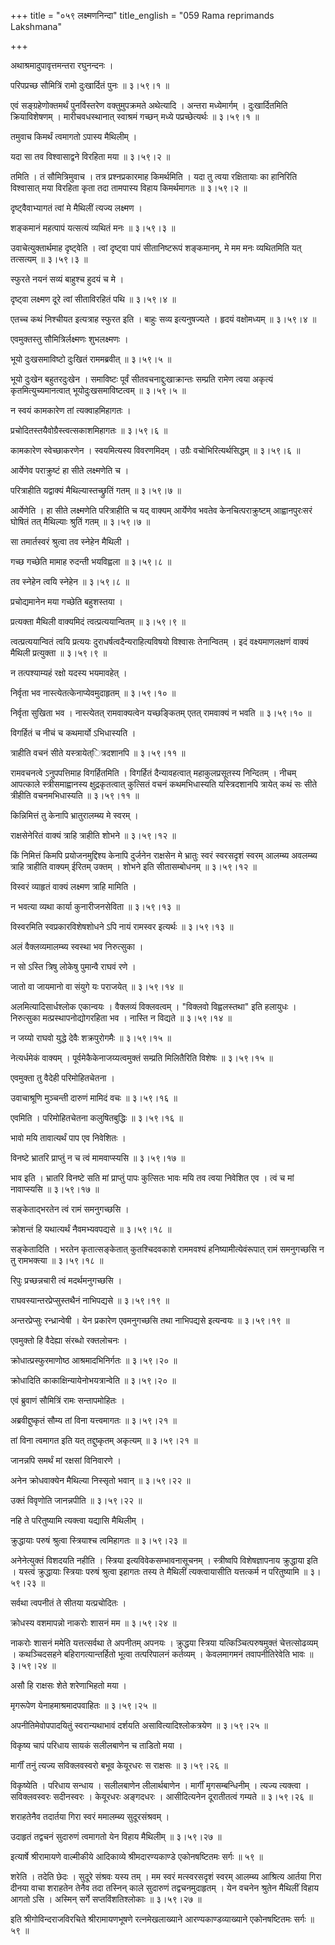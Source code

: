 +++
title = "०५९ लक्ष्मणनिन्दा"
title_english = "059 Rama reprimands Lakshmana"

+++


अथाश्रमादुपावृत्तमन्तरा रघुनन्दनः ।  

परिपप्रच्छ सौमित्रिं रामो दुःखार्दितं पुनः  ॥  ३।५९।१  ॥   

एवं सङ्ग्रहेणोक्तमर्थं पुनर्विस्तरेण वक्तुमुपक्रमते अथेत्यादि । अन्तरा
मध्येमार्गम् । दुःखार्दितमिति क्रियाविशेषणम् । मारीचवधस्थानात् स्वाश्रमं
गच्छन् मध्ये पप्रच्छेत्यर्थः  ॥  ३।५९।१  ॥   

  

तमुवाच किमर्थं त्वमागतो ऽपास्य मैथिलीम् ।  

यदा सा तव विश्वासाद्वने विरहिता मया  ॥  ३।५९।२  ॥   

तमिति । तं सौमित्रिमुवाच । तत्र प्रश्नप्रकारमाह किमर्थमिति । यदा तु
त्वया रक्षितायाः का हानिरिति विश्वासात् मया विरहिता कृता तदा तामपास्य
विहाय किमर्थमागतः  ॥  ३।५९।२  ॥   

  

दृष्ट्वैवाभ्यागतं त्वां मे मैथिलीं त्यज्य लक्ष्मण ।  

शङ्कमानं महत्पापं यत्सत्यं व्यथितं मनः  ॥  ३।५९।३  ॥   

उवाचेत्युक्तार्थमाह दृष्ट्वेति । त्वां दृष्ट्वा पापं सीतानिष्टरूपं
शङ्कमानम्, मे मम मनः व्यथितमिति यत् तत्सत्यम्  ॥  ३।५९।३  ॥   

  

स्फुरते नयनं सव्यं बाहुश्च हुदयं च मे ।  

दृष्ट्वा लक्ष्मण दूरे त्वां सीताविरहितं पथि  ॥  ३।५९।४  ॥   

एतच्च कथं निश्चीयत इत्यत्राह स्फुरत इति । बाहुः सव्य इत्यनुषज्यते ।
हृदयं वक्षोमध्यम्  ॥  ३।५९।४  ॥   

  

एवमुक्तस्तु सौमित्रिर्लक्ष्मणः शुभलक्ष्मणः ।  

भूयो दुःखसमाविष्टो दुःखितं राममब्रवीत्  ॥  ३।५९।५  ॥   

भूयो दुःखेन बहुतरदुःखेन । समाविष्टः पूर्वं सीतवचनाद्दुःखाक्रान्तः
सम्प्रति रामेण त्वया अकृत्यं कृतमित्युच्यमानत्वात् भूयोदुःखसमाविष्टत्वम्
 ॥  ३।५९।५  ॥   

  

न स्वयं कामकारेण तां त्यक्वाहमिहागतः ।  

प्रचोदितस्तयैवोग्रैस्त्वत्सकाशमिहागतः  ॥  ३।५९।६  ॥   

कामकारेण स्वेच्छाकरणेन । स्वयमित्यस्य विवरणमिदम् । उग्रैः
वचोभिरित्यर्थसिद्धम्  ॥  ३।५९।६  ॥   

  

आर्येणेव पराक्रुष्टं हा सीते लक्ष्मणेति च ।  

परित्राहीति यद्वाक्यं मैथिल्यास्तच्छ्रुतिं गतम्  ॥  ३।५९।७  ॥   

आर्येणेति । हा सीते लक्ष्मणेति परित्राहीति च यद् वाक्यम् आर्येणेव भवतेव
केनचित्पराक्रुष्टम् आह्वानपुरःसरं घोषितं तत् मैथिल्याः श्रुतिं गतम्  ॥ 
३।५९।७  ॥   

  

सा तमार्तस्वरं श्रुत्वा तव स्नेहेन मैथिली ।  

गच्छ गच्छेति मामाह रुदन्ती भयविह्वला  ॥  ३।५९।८  ॥   

तव स्नेहेन त्वयि स्नेहेन  ॥  ३।५९।८  ॥   

  

प्रचोद्यमानेन मया गच्छेति बहुशस्तया ।  

प्रत्यक्ता मैथिली वाक्यमिदं त्वत्प्रत्ययान्वितम्  ॥  ३।५९।९  ॥   

त्वत्प्रत्ययान्वितं त्वयि प्रत्ययः दुराधर्षत्वदैन्यराहित्यविषयो विश्वासः
तेनान्वितम् । इदं वक्ष्यमाणलक्षणं वाक्यं मैथिली प्रत्युक्ता  ॥  ३।५९।९
 ॥   

  

न तत्पश्याम्यहं रक्षो यदस्य भयमावहेत् ।  

निर्वृता भव नास्त्येतत्केनाप्येवमुदाहृतम्  ॥  ३।५९।१०  ॥   

निर्वृता सुखिता भव । नास्त्येतत् रामवाक्यत्वेन यच्छङ्कितम् एतत्
रामवाक्यं न भवति  ॥  ३।५९।१०  ॥   

  

विगर्हितं च नीचं च कथमार्यो ऽभिधास्यति ।  

त्राहीति वचनं सीते यस्त्रायेत्ित्रदशानपि  ॥  ३।५९।११  ॥   

रामवचनत्वे ऽनुपपत्तिमाह विगर्हितमिति । विगर्हितं दैन्यावहत्वात्
महाकुलप्रसूतस्य निन्दितम् । नीचम् आपत्काले स्त्रीसमाह्वानस्य
क्षुद्रकृतत्वात् कुत्सितं वचनं कथमभिधास्यति यस्त्रिदशानपि त्रायेत् कथं
सः सीते त्रीहीति वचनमभिधास्यति  ॥  ३।५९।११  ॥   

  

किन्निमित्तं तु केनापि भ्रातुरालम्ब्य मे स्वरम् ।  

राक्षसेनेरितं वाक्यं त्राहि त्राहीति शोभने  ॥  ३।५९।१२  ॥   

किं निमित्तं किमपि प्रयोजनमुद्दिश्य केनापि दुर्जनेन राक्षसेन मे भ्रातुः
स्वरं स्वरसदृशं स्वरम् आलम्ब्य अवलम्ब्य त्राहि त्राहीति वाक्यम् ईरितम्
उक्तम् । शोभने इति सीतासम्बोधनम्  ॥  ३।५९।१२  ॥   

  

विस्वरं व्याहृतं वाक्यं लक्ष्मण त्राहि मामिति ।  

न भवत्या व्यथा कार्या कुनारीजनसेविता  ॥  ३।५९।१३  ॥   

विस्वरमिति स्वप्रकारविशेषशोधने ऽपि नायं रामस्वर इत्यर्थः  ॥  ३।५९।१३  ॥   

  

अलं वैक्लव्यमालम्ब्य स्वस्था भव निरुत्सुका ।  

न सो ऽस्ति त्रिषु लोकेषु पुमान्वै राघवं रणे ।  

जातो वा जायमानो वा संयुगे यः पराजयेत्  ॥  ३।५९।१४  ॥   

अलमित्यादिसार्धश्लोक एकान्वयः । वैक्लव्यं विक्लवत्वम् । "विक्लवो
विह्वलस्तथा" इति हलायुधः । निरुत्सुका मत्प्रस्थापनोद्योगरहिता भव ।
नास्ति न विद्यते  ॥  ३।५९।१४  ॥   

  

न जय्यो राघवो युद्धे देवैः शक्रपुरोगमैः  ॥  ३।५९।१५  ॥   

नेत्यर्धमेकं वाक्यम् । पूर्वमेकैकेनाजय्यत्वमुक्तं सम्प्रति मिलितैरिति
विशेषः  ॥  ३।५९।१५  ॥   

  

एवमुक्ता तु वैदेही परिमोहितचेतना ।  

उवाचाश्रूणि मुञ्चन्ती दारुणं मामिदं वचः  ॥  ३।५९।१६  ॥   

एवमिति । परिमोहितचेतना कलुषितबुद्धिः  ॥  ३।५९।१६  ॥   

  

भावो मयि तावात्यर्थं पाप एव निवेशितः ।  

विनष्टे भ्रातरि प्राप्तुं न च त्वं मामवाप्स्यसि  ॥  ३।५९।१७  ॥   

भाव इति । भ्रातरि विनष्टे सति मां प्राप्तुं पापः कुत्सितः भावः मयि तव
त्वया निवेशित एव । त्वं च मां नावाप्स्यसि  ॥  ३।५९।१७  ॥   

  

सङ्केताद्भरतेन त्वं रामं समनुगच्छसि ।  

क्रोशन्तं हि यथात्यर्थं नैवमभ्यवपद्यसे  ॥  ३।५९।१८  ॥   

सङ्केतादिति । भरतेन कृतात्सङ्केतात् कुतश्चिदवकाशे राममवश्यं
हनिष्यामीत्येवंरूपात् रामं समनुगच्छसि न तु रामभक्त्या  ॥  ३।५९।१८  ॥   

  

रिपुः प्रच्छन्नचारी त्वं मदर्थमनुगच्छसि ।  

राघवस्यान्तरप्रेप्सुस्तथैनं नाभिपद्यसे  ॥  ३।५९।१९  ॥   

अन्तरप्रेप्सुः रन्ध्रान्वेषी । येन प्रकारेण एवमनुगच्छसि तथा नाभिपद्यसे
इत्यन्वयः  ॥  ३।५९।१९  ॥   

  

एवमुक्तो हि वैदेह्या संरब्धो रक्तलोचनः ।  

क्रोधात्प्रस्फुरमाणोष्ठ आश्रमादभिनिर्गतः  ॥  ३।५९।२०  ॥   

क्रोधादिति काकाक्षिन्यायेनोभयत्रान्वेति  ॥  ३।५९।२०  ॥   

  

एवं ब्रुवाणं सौमित्रिं रामः सन्तापमोहितः ।  

अब्रवीद्दुष्कृतं सौम्य तां विना यत्त्वमागतः  ॥  ३।५९।२१  ॥   

तां विना त्वमागत इति यत् तद्दुष्कृतम् अकृत्यम्  ॥  ३।५९।२१  ॥   

  

जानन्नपि समर्थं मां रक्षसां विनिवारणे ।  

अनेन क्रोधवाक्येन मैथिल्या निस्सृतो भवान्  ॥  ३।५९।२२  ॥   

उक्तं विवृणोति जानन्नपीति  ॥  ३।५९।२२  ॥   

  

नहि ते परितुष्यामि त्यक्त्वा यद्यासि मैथिलीम् ।  

क्रुद्धायाः परुषं श्रुत्वा स्त्रियाश्च त्वमिहागतः  ॥  ३।५९।२३  ॥   

अनेनेत्युक्तं विशदयति नहीति । स्त्रिया इत्यविवेकसम्भावनासूचनम् ।
स्त्रीष्वपि विशेषज्ञापनाय क्रुद्धाया इति । यस्त्वं क्रुद्धायाः स्त्रियाः
परुषं श्रुत्वा इहागतः तस्य ते मैथिलीं त्यक्त्वायासीति यत्तत्कर्म न
परितुष्यामि  ॥  ३।५९।२३  ॥   

  

सर्वथा त्वपनीतं ते सीतया यत्प्रचोदितः ।  

क्रोधस्य वशमापन्नो नाकरोः शासनं मम  ॥  ३।५९।२४  ॥   

नाकरोः शासनं ममेति यत्तत्सर्वथा ते अपनीतम् अपनयः । क्रुद्धया स्त्रिया
यत्किञ्चित्परुषमुक्तं चेत्तत्सोढव्यम् । कथञ्चिदसहने बहिरागत्यान्तर्हितो
भूत्वा तत्परिपालनं कर्तव्यम् । केवलमागमनं तवापनीतिरेवेति भावः  ॥  ३।५९।२४
 ॥   

  

असौ हि राक्षसः शेते शरेणाभिहतो मया ।  

मृगरूपेण येनाहमाश्रमादपवाहितः  ॥  ३।५९।२५  ॥   

अपनीतिमेवोपपादयितुं स्वरान्यथाभावं दर्शयति असावित्यादिश्लोकत्रयेण  ॥ 
३।५९।२५  ॥   

  

विकृष्य चापं परिधाय सायकं सलीलबाणेन च ताडितो मया ।  

मार्गीं तनुं त्यज्य सविक्लवस्वरो बभूव केयूरधरः स राक्षसः  ॥  ३।५९।२६  ॥   

विकृष्येति । परिधाय सन्धाय । सलीलबाणेन लीलार्थबाणेन । मार्गीं
मृगसम्बन्धिनीम् । त्यज्य त्यक्त्वा । सविक्लवस्वरः सदीनस्वरः । केयूरधरः
अङ्गदधरः । आसीदित्यनेन दूरातीतत्वं गम्यते  ॥  ३।५९।२६  ॥   

  

शराहतेनैव तदार्तया गिरा स्वरं ममालम्ब्य सुदूरसंश्रवम् ।  

उदाहृतं तद्वचनं सुदारुणं त्वमागतो येन विहाय मैथिलीम्  ॥  ३।५९।२७  ॥   

इत्यार्षे श्रीरामायणे वाल्मीकीये आदिकाव्ये श्रीमदारण्यकाण्डे
एकोनषष्टितमः सर्गः  ॥  ५९  ॥   

शरेति । तदेति छेदः । सुदूरे संश्रवः यस्य तम् । मम स्वरं मत्स्वरसदृशं
स्वरम् आलम्ब्य आश्रित्य आर्तया गिरा दीनया वाचा शराहतेन तेनैव तदा तस्निन्
काले सुदारुणं तद्वचनमुदाहृतम् । येन वचनेन श्रुतेन मैथिलीं विहाय आगतो ऽसि
। अस्मिन् सर्गे सप्तविंशतिश्लोकाः  ॥  ३।५९।२७  ॥   

इति श्रीगोविन्दराजविरचिते श्रीरामायणभूषणे रत्नमेखलाख्याने
आरण्यकाण्डव्याख्याने एकोनषष्टितमः सर्गः  ॥  ५९  ॥   



